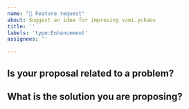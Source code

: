 ```yaml
---
name: "🚀 Feature request"
about: Suggest an idea for improving vzmi.ychaos
title: ''
labels: 'type:Enhancement'
assignees: ''

---
```


## Is your proposal related to a problem?

<!-- Provide a detailed description of what your problem is -->


## What is the solution you are proposing?

<!-- Provide a detailed description of what you want to happen -->

